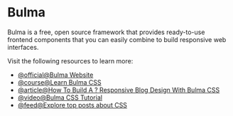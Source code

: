 # Bulma

Bulma is a free, open source framework that provides ready-to-use frontend components that you can easily combine to build responsive web interfaces.

Visit the following resources to learn more:

- [@official@Bulma Website](https://bulma.io/)
- [@course@Learn Bulma CSS](https://scrimba.com/learn/bulma)
- [@article@How To Build A ? Responsive Blog Design With Bulma CSS](https://www.freecodecamp.org/news/how-to-build-a-responsive-blog-design-with-bulma-css-c2257a17c16b)
- [@video@Bulma CSS Tutorial](https://youtube.com/playlist?list=PL4cUxeGkcC9iXItWKbaQxcyDT1u6E7a8a)
- [@feed@Explore top posts about CSS](https://app.daily.dev/tags/css?ref=roadmapsh)
